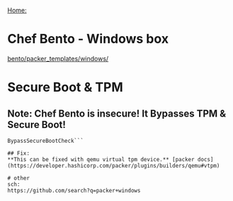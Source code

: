 [Home:](http://chef.github.io/bento/)

# Chef Bento - Windows box
[bento/packer_templates/windows/](https://github.com/chef/bento/tree/main/packer_templates/windows)


# Secure Boot & TPM
## Note: Chef Bento is insecure! It Bypasses TPM & Secure Boot!
``` BypassTPMCheck
BypassSecureBootCheck```

## Fix:
**This can be fixed with qemu virtual tpm device.** [packer docs](https://developer.hashicorp.com/packer/plugins/builders/qemu#vtpm)

# other
sch:
https://github.com/search?q=packer+windows
